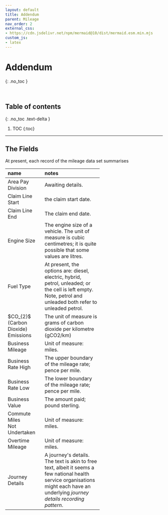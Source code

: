 ```yaml
---
layout: default
title: Addendum
parent: Mileage
nav_order: 2
external_css:
- https://cdn.jsdelivr.net/npm/mermaid@10/dist/mermaid.esm.min.mjs
custom_js:
- latex
---
```


# Addendum
{: .no_toc }

<br>

## Table of contents
{: .no_toc .text-delta }

1. TOC
{:toc}

---


## The Fields

At present, each record of the mileage data set summarises

<table style="width: 60%;">
    <colgroup>
        <col span="1" style="width: 7.5%;">
        <col span="1" style="width: 36.5%;">
    </colgroup>
    <thead><tr style="text-align: left">
        <th>name</th><th>notes</th></tr>
    </thead>
    <tr><td>Area Pay Division</td><td>Awaiting details.</td></tr>
    <tr><td>Claim Line Start</td><td>the claim start date.</td></tr>
    <tr><td>Claim Line End</td><td>The claim end date.</td></tr>
    <tr><td>Engine Size</td><td>The engine size of a vehicle.  The unit of measure is cubic centimetres; it is quite possible that some values are litres.</td></tr>
    <tr><td>Fuel Type</td><td>At present, the options are: diesel, electric, hybrid, petrol, unleaded; or the cell is left empty.  Note, petrol and unleaded both refer to unleaded petrol.</td></tr>
    <tr><td>$CO_{2}$ (Carbon Dioxide) Emissions</td><td>The unit of measure is grams of carbon dioxide per kilometre (gCO2/km)</td></tr>
    <tr><td>Business Mileage</td><td>Unit of measure: miles.</td></tr>
    <tr><td>Business Rate High</td><td>The upper boundary of the mileage rate; pence per mile.</td></tr>
    <tr><td>Business Rate Low</td><td>The lower boundary of the mileage rate; pence per mile.</td></tr>
    <tr><td>Business Value</td><td>The amount paid; pound sterling.</td></tr>
    <tr><td>Commute Miles<br>Not Undertaken</td><td>Unit of measure: miles.</td></tr>
    <tr><td>Overtime Mileage</td><td>Unit of measure: miles.</td></tr>
    <tr><td>Journey Details</td><td>A journey's details.  The text is akin to free text, albeit it seems a few national health service organisations might each have an underlying <i>journey details recording pattern</i>.</td></tr>
</table>





